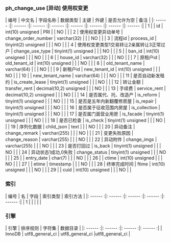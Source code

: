 ### ph_change_use [异动] 使用权变更
|  编号  |  中文名  |  字段名称  |  数据类型  |  主键  |  外键  |  是否允许为空  |  备注  |
|: ------ :|: ------ :|: ------ :|: ------ :|: ------ :|: ------ :|: ------ :|: ------ :|
| 1 |  | id | int(10) unsigned | PRI |  | NO |  |
| 2 | 使用权变更异动单号 | change_order_number | varchar(32) |  |  | NO |  |
| 3 | 流程id | process_id | tinyint(2) unsigned |  |  | NO |  |
| 4 | 使用权变更类型1交易转让2亲属转让3正常过户 | change_use_type | tinyint(1) unsigned |  |  | NO |  |
| 5 |  | ban_id | int(10) unsigned |  |  | NO |  |
| 6 |  | house_id | varchar(32) |  |  | NO |  |
| 7 | 原租户id | old_tenant_id | int(10) unsigned |  |  | NO |  |
| 8 |  | old_tenant_name | varchar(64) |  |  | NO |  |
| 9 | 新租户id | new_tenant_id | int(10) unsigned |  |  | NO |  |
| 10 |  | new_tenant_name | varchar(64) |  |  | NO |  |
| 11 | 是否自动新发租约 | is_create_lease | tinyint(1) unsigned |  |  | NO |  |
| 12 | 转让金额 | transfer_rent | decimal(10,2) unsigned |  |  | NO |  |
| 13 | 手续费 | service_rent | decimal(10,2) unsigned |  |  | NO |  |
| 14 | 是否属代、托、改造产 | is_reform | tinyint(1) unsigned |  |  | NO |  |
| 15 | 是否是五年内新翻覆修房屋 | is_repair | tinyint(1) unsigned |  |  | NO |  |
| 16 | 是否属于征收范围内房屋 | is_collection | tinyint(1) unsigned |  |  | NO |  |
| 17 | 是否属门面营业用房 | is_facade | tinyint(1) unsigned |  |  | NO |  |
| 18 | 是否已检查 | is_check | tinyint(1) unsigned |  |  | NO |  |
| 19 | 序列化数据 | child_json | text |  |  | NO |  |
| 20 | 异动备注 | change_remark | varchar(255) |  |  | NO |  |
| 21 | 变更失败原因 | change_reason | varchar(255) |  |  | NO |  |
| 22 | 异动附件 | change_imgs | varchar(255) |  |  | NO |  |
| 23 | 是否打回过 | is_back | tinyint(1) unsigned |  |  | NO |  |
| 24 | 异动状态1成功,0失败 | change_status | tinyint(1) unsigned |  |  | NO |  |
| 25 |  | entry_date | char(7) |  |  | NO |  |
| 26 |  | ctime | int(10) unsigned |  |  | NO |  |
| 27 |  | etime | timestamp |  |  | NO |  |
| 28 | 终审完成时间 | ftime | int(10) unsigned |  |  | NO |  |
| 29 |  | cuid | int(10) unsigned |  |  | NO |  |

### 索引

|  编号  |  名  |  字段  |  索引类型  |  索引方法  |
|: ------ :|: ------ :|: ------ :|: ------ :|: ------ :|
|   1 |    |    |    |    |

### 引擎

|  引擎  |  排序规则  |  字符集  |  数据目录  |
|: ------ :|: ------ :|: ------ :|: ------ :|
| InnoDB | utf8_general_ci | utf8_general_ci |utf8_general_ci |
